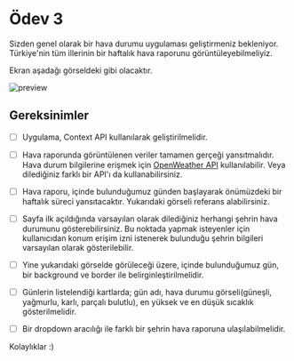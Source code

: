 # Ödev 3

Sizden genel olarak bir hava durumu uygulaması geliştirmeniz bekleniyor. Türkiye'nin tüm illerinin bir haftalık hava raporunu görüntüleyebilmeliyiz.

Ekran aşadağı görseldeki gibi olacaktır.

![preview](https://raw.githubusercontent.com/Kodluyoruz/taskforce/main/react-patika/odev3/figures/preview%20kopyas%C4%B1.jpeg)


## Gereksinimler

- [ ] Uygulama, Context API kullanılarak geliştirilmelidir.
- [ ] Hava raporunda görüntülenen veriler tamamen gerçeği yansıtmalıdır. Hava durum bilgilerine erişmek için [OpenWeather API](https://openweathermap.org/api) kullanılabilir. Veya dilediğiniz farklı bir API'ı da kullanabilirsiniz.
- [ ] Hava raporu, içinde bulunduğumuz günden başlayarak önümüzdeki bir haftalık süreci yansıtacaktır. Yukarıdaki görseli referans alabilirsiniz.
- [ ] Sayfa ilk açıldığında varsayılan olarak dilediğiniz herhangi şehrin hava durumunu gösterebilirsiniz. Bu noktada yapmak isteyenler için kullanıcıdan konum erişim izni istenerek bulunduğu şehrin bilgileri varsayılan olarak gösterilebilir.
- [ ] Yine yukarıdaki görselde görüleceği üzere, içinde bulunduğumuz gün, bir background ve border ile belirginleştirilmelidir.
- [ ] Günlerin listelendiği kartlarda; gün adı, hava durumu görseli(güneşli, yağmurlu, karlı, parçalı bulutlu), en yüksek ve en düşük sıcaklık gösterilmelidir.
- [ ] Bir dropdown aracılığı ile farklı bir şehrin hava raporuna ulaşılabilmelidir. 



Kolaylıklar :)

